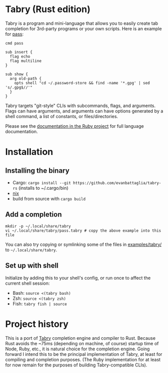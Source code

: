# Tabry (Rust edition)
Tabry is a program and mini-language that allows you to easily create tab completion for 3rd-party programs or your own scripts. Here is an example for [pass](https://www.passwordstore.org/):

```
cmd pass

sub insert {
  flag echo
  flag multiline
}

sub show {
  arg old-path {
    opts shell "cd ~/.password-store && find -name '*.gpg' | sed 's/.gpg$//'"
  }
}
```

Tabry targets "git-style" CLIs with subcommands, flags, and arguments. Flags can have arguments, and arguments can have options generated by a shell command, a list of constants, or files/directories.

Please see the [documentation in the Ruby project](https://github.com/evanbattaglia/tabry/blob/master/LANGUAGE_REFERENCE.md) for full language documentation.

# Installation

## Installing the binary
* Cargo: `cargo install --git https://github.com/evanbattaglia/tabry-rs` (installs to ~/.cargo/bin)
* [nix](nix/README.md)
* build from source with `cargo build`

## Add a completion

```
mkdir -p ~/.local/share/tabry
vi ~/.local/share/tabry/pass.tabry # copy the above example into this file
```

You can also try copying or symlinking some of the files in [examples/tabry/](./examples/tabry/) to `~/.local/share/tabry`.

## Set up with shell

Initialize by adding this to your shell's config, or run once to affect the current shell session:
* Bash: `source <(tabry bash)`
* Zsh: `source <(tabry zsh)`
* Fish: `tabry fish | source`

# Project history

This is a port of [Tabry](https://github.com/evanbattaglia/tabry/) completion engine and compiler to Rust. Because Rust avoids the ~75ms (depending on machine, of course) startup time of Node, Ruby, etc., it is natural choice for the completion engine. Going forward I intend this to be the principal implementation of Tabry, at least for compiling and completion purposes. (The Ruby implementation for at least for now remain for the purposes of building Tabry-compatible CLIs). 

